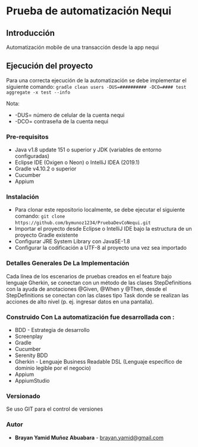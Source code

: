 # **Prueba de automatización Nequi**

## Introducción 
Automatización mobile de una transacción desde la app nequi

## Ejecución del proyecto
Para una correcta ejecución de la automatización se debe implementar el siguiente comando:
```gradle clean users -DUS=########## -DCO=#### test aggregate -x test --info```

Nota: 
- -DUS= número de celular de la cuenta nequi
- -DCO= contraseña de la cuenta nequi

### Pre-requisitos 
- Java v1.8 update 151 o superior y JDK (variables de entorno configuradas)
- Eclipse IDE (Oxigen o Neon) o IntelliJ IDEA (2019.1)
- Gradle v4.10.2 o superior 
- Cucumber
- Appium

### Instalación 
- Para clonar este repositorio localmente, se debe ejecutar el siguiente comando: 
```git clone```
```https://github.com/bymunoz1234/PruebaDevCoNequi.git```
- Importar el proyecto desde Eclipse o IntelliJ IDE bajo la estructura de un proyecto Gradle existente 
- Configurar JRE System Library con JavaSE-1.8
- Configurar la codificación a UTF-8 al proyecto una vez sea importado



### Detalles Generales De La Implementación  
Cada línea de los escenarios de pruebas creados en el feature bajo lenguaje Gherkin, se conectan con un método de las clases StepDefinitions con la ayuda de anotaciones @Given, @When y @Then, desde el StepDefinitions se conectan con las clases tipo Task donde se realizan las acciones de alto nivel (p. ej. ingresar datos en una pantalla).

### Construido Con  La automatización fue desarrollada con : 
 - BDD - Estrategia de desarrollo
 - Screenplay 
 - Gradle
 - Cucumber
 - Serenity BDD
 - Gherkin - Lenguaje Business Readable DSL (Lenguaje específico de dominio legible por el negocio)
 - Appium
 - AppiumStudio

### Versionado
 
Se uso GIT para el control de versiones

### Autor

* **Brayan Yamid Muñoz Abuabara** - [brayan.yamid@gmail.com](#bymunoz)
